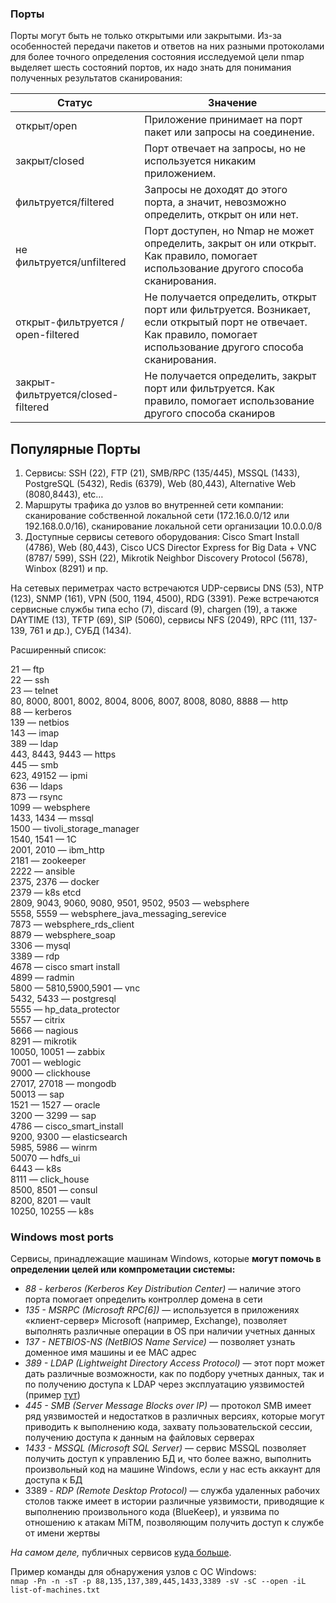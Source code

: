 ### **Порты**

Порты могут быть не только открытыми или закрытыми. Из-за особенностей передачи пакетов и ответов на них разными протоколами для более точного определения состояния исследуемой цели nmap выделяет шесть состояний портов, их надо знать для понимания полученных результатов сканирования:

| Статус                             | Значение                                                                                                                                                            |
| ---------------------------------- | ------------------------------------------------------------------------------------------------------------------------------------------------------------------- |
| открыт/open                        | Приложение принимает на порт пакет или запросы на соединение.                                                                                                       |
| закрыт/closed                      | Порт отвечает на запросы, но не используется никаким приложением.                                                                                                   |
| фильтруется/filtered               | Запросы не доходят до этого порта, а значит, невозможно определить, открыт он или нет.                                                                              |
| не фильтруется/unfiltered          | Порт доступен, но Nmap не может определить, закрыт он или открыт. Как правило, помогает использование другого способа сканирования.                                 |
| открыт-фильтруется / open-filtered | Не получается определить, открыт порт или фильтруется. Возникает, если открытый порт не отвечает. Как правило, помогает использование другого способа сканирования. |
| закрыт-фильтруется/closed-filtered | Не получается определить, закрыт порт или фильтруется. Как правило, помогает использование другого способа сканиров                                                 |
## Популярные Порты
1. Сервисы: SSH (22), FTP (21), SMB/RPC (135/445), MSSQL (1433), PostgreSQL (5432), Redis (6379), Web (80,443), Alternative Web (8080,8443), etc…
2. Маршруты трафика до узлов во внутренней сети компании: сканирование собственной локальной сети (172.16.0.0/12 или 192.168.0.0/16), сканирование локальной сети организации 10.0.0.0/8
3. Доступные сервисы сетевого оборудования: Cisco Smart Install (4786), Web (80,443), Cisco UCS Director Express for Big Data + VNC (8787/ 599), SSH (22), Mikrotik Neighbor Discovery Protocol (5678), Winbox (8291) и пр.

На сетевых периметрах часто встречаются UDP-сервисы DNS (53), NTP (123), SNMP (161), VPN (500, 1194, 4500), RDG (3391). Реже встречаются сервисные службы типа echo (7), discard (9), chargen (19), а также DAYTIME (13), TFTP (69), SIP (5060), сервисы NFS (2049), RPC (111, 137-139, 761 и др.), СУБД (1434).  
  
Расширенный список:  
  
21 — ftp  
22 — ssh  
23 — telnet  
80, 8000, 8001, 8002, 8004, 8006, 8007, 8008, 8080, 8888 — http  
88 — kerberos  
139 — netbios  
143 — imap  
389 — ldap  
443, 8443, 9443 — https  
445 — smb  
623, 49152 — ipmi  
636 — ldaps  
873 — rsync  
1099 — websphere  
1433, 1434 — mssql  
1500 — tivoli_storage_manager  
1540, 1541 — 1С  
2001, 2010 — ibm_http  
2181 — zookeeper  
2222 — ansible  
2375, 2376 — docker  
2379 — k8s etcd  
2809, 9043, 9060, 9080, 9501, 9502, 9503 — websphere  
5558, 5559 — websphere_java_messaging_serevice  
7873 — websphere_rds_client  
8879 — websphere_soap  
3306 — mysql  
3389 — rdp  
4678 — cisco smart install  
4899 — radmin  
5800 — 5810,5900,5901 — vnc  
5432, 5433 — postgresql  
5555 — hp_data_protector  
5557 — citrix  
5666 — nagious  
8291 — mikrotik  
10050, 10051 — zabbix  
7001 — weblogic  
9000 — clickhouse  
27017, 27018 — mongodb  
50013 — sap  
1521 — 1527 — oracle  
3200 — 3299 — sap  
4786 — cisco_smart_install  
9200, 9300 — elasticsearch  
5985, 5986 — winrm  
50070 — hdfs_ui  
6443 — k8s  
8111 — click_house  
8500, 8501 — consul  
8200, 8201 — vault  
10250, 10255 — k8s

### Windows most ports
Сервисы, принадлежащие машинам Windows, которые **могут помочь в определении целей или компрометации системы:**

- _88 - kerberos (Kerberos Key Distribution Center)_ — наличие этого порта помогает определить контроллер домена в сети
- _135 - MSRPC (Microsoft RPC[6])_ — используется в приложениях «клиент-сервер» Microsoft (например, Exchange), позволяет выполнять различные операции в OS при наличии учетных данных
- _137 - NETBIOS-NS (NetBIOS Name Service)_ — позволяет узнать доменное имя машины и ее MAC адрес
- _389 - LDAP (Lightweight Directory Access Protocol)_ — этот порт может дать различные возможности, как по подбору учетных данных, так и по получению доступа к LDAP через эксплуатацию уязвимостей (пример [тут](https://www.rapid7.com/db/modules/auxiliary/admin/ldap/vmware_vcenter_vmdir_auth_bypass/))
- _445 - SMB (Server Message Blocks over IP)_ — протокол SMB имеет ряд уязвимостей и недостатков в различных версиях, которые могут приводить к выполнению кода, захвату пользовательской сессии, получению доступа к данным на файловых серверах
- _1433 - MSSQL (Microsoft SQL Server)_ — сервис MSSQL позволяет получить доступ к управлению БД и, что более важно, выполнить произвольный код на машине Windows, если у нас есть аккаунт для доступа к БД
- 3389 - _RDP (Remote Desktop Protocol)_ — служба удаленных рабочих столов также имеет в истории различные уязвимости, приводящие к выполнению произвольного кода (BlueKeep), и уязвима по отношению к атакам MiTM, позволяющим получить доступ к службе от имени жертвы

_На самом деле,_ публичных сервисов [куда больше](https://social.technet.microsoft.com/wiki/contents/articles/1772.windows-ports-protocols-and-system-services.aspx).

Пример команды для обнаружения узлов с ОС Windows:  
`nmap -Pn -n -sT -p 88,135,137,389,445,1433,3389 -sV -sC --open -iL list-of-machines.txt`